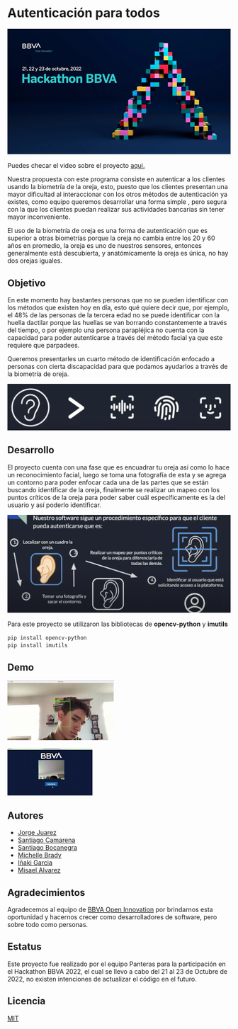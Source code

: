 # ****Autenticación para todos****

![Untitled](README_multimedia/Untitled.png)

Puedes checar el video sobre el proyecto [aqui.](https://youtu.be/32tMEkpsjVM)

Nuestra propuesta con este programa consiste en autenticar a los clientes usando la biometría de la oreja, esto, puesto que los clientes presentan una mayor dificultad al interaccionar con los otros métodos de autenticación ya existes, como equipo queremos desarrollar una forma simple , pero segura con la que los clientes puedan realizar sus actividades bancarias sin tener mayor inconveniente.

El uso de la biometría de oreja es una forma de autenticación que es superior a otras biometrías porque la oreja no cambia entre los 20 y 60 años en promedio, la oreja es uno de nuestros sensores, entonces generalmente está descubierta, y anatómicamente la oreja es única, no hay dos orejas iguales.

## **Objetivo**

En este momento hay bastantes personas que no se pueden identificar con los métodos que existen hoy en día, esto qué quiere decir que, por ejemplo, el 48% de las personas de la tercera edad no se puede identificar con la huella dactilar porque las huellas se van borrando constantemente a través del tiempo, o por ejemplo una persona parapléjica no cuenta con la capacidad para poder autenticarse a través del método facial ya que este requiere que parpadees. 

Queremos presentarles un cuarto método de identificación enfocado a personas con cierta discapacidad para que podamos ayudarlos a través de la biometría de oreja.

![objetivo.png](README_multimedia/objetivo.png)

## **Desarrollo**

El proyecto cuenta con una fase que es encuadrar tu oreja así como lo hace un reconocimiento facial, luego se toma una fotografía de esta y se agrega un contorno para poder enfocar cada una de las partes que se están buscando identificar de la oreja, finalmente se realizar un mapeo con los puntos críticos de la oreja para poder saber cuál específicamente es la del usuario y así poderlo identificar.

![Pasos.png](README_multimedia/Pasos.png)

Para este proyecto se utilizaron las bibliotecas de **opencv-python** y **imutils**

```bash
pip install opencv-python
pip install imutils
```

## **Demo**

![siguiendo_AdobeExpress.gif](README_multimedia/siguiendo.gif)

![bbva_AdobeExpress.gif](README_multimedia/bbva.gif)

## **Autores**

- [Jorge Juarez](https://github.com/jorge-jrzz)
- [Santiago Camarena](https://github.com/camarenaS100)
- [Santiago Bocanegra](https://github.com/Sbdk24)
- [Michelle Brady](https://github.com/michellebrady08)
- [Iñaki Garcia](https://github.com/InakiGT)
- [Misael Alvarez](https://github.com/Misael-Alvarez)

## **Agradecimientos**

Agradecemos al equipo de [BBVA Open Innovation](https://openinnovation.bbva.com/es/) por brindarnos esta oportunidad y hacernos crecer como desarrolladores de software, pero sobre todo como personas.

## **Estatus**

Este proyecto fue realizado por el equipo Panteras para la participación en el Hackathon BBVA 2022, el cual se llevo a cabo del 21 al 23 de Octubre de 2022, no existen intenciones de actualizar el código en el futuro.

## **Licencia**

[MIT](https://choosealicense.com/licenses/mit/)